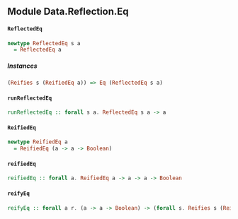 ## Module Data.Reflection.Eq

#### `ReflectedEq`

``` purescript
newtype ReflectedEq s a
  = ReflectedEq a
```

##### Instances
``` purescript
(Reifies s (ReifiedEq a)) => Eq (ReflectedEq s a)
```

#### `runReflectedEq`

``` purescript
runReflectedEq :: forall s a. ReflectedEq s a -> a
```

#### `ReifiedEq`

``` purescript
newtype ReifiedEq a
  = ReifiedEq (a -> a -> Boolean)
```

#### `reifiedEq`

``` purescript
reifiedEq :: forall a. ReifiedEq a -> a -> a -> Boolean
```

#### `reifyEq`

``` purescript
reifyEq :: forall a r. (a -> a -> Boolean) -> (forall s. Reifies s (ReifiedEq a) => Proxy s -> r) -> r
```


